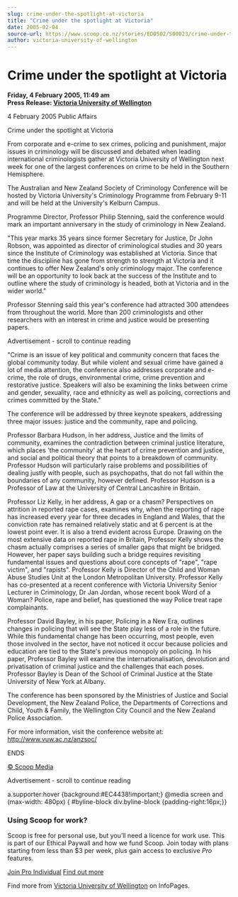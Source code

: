 ```yaml
---
slug: crime-under-the-spotlight-at-victoria
title: "Crime under the spotlight at Victoria"
date: 2005-02-04
source-url: https://www.scoop.co.nz/stories/ED0502/S00023/crime-under-the-spotlight-at-victoria.htm
author: victoria-university-of-wellington
---
```

Crime under the spotlight at Victoria
=====================================

**Friday, 4 February 2005, 11:49 am**  
**Press Release: [Victoria University of Wellington](https://info.scoop.co.nz/Victoria_University_of_Wellington)**

4 February 2005 Public Affairs

Crime under the spotlight at Victoria

From corporate and e-crime to sex crimes, policing and punishment, major issues in criminology will be discussed and debated when leading international criminologists gather at Victoria University of Wellington next week for one of the largest conferences on crime to be held in the Southern Hemisphere.

The Australian and New Zealand Society of Criminology Conference will be hosted by Victoria University's Criminology Programme from February 9-11 and will be held at the University's Kelburn Campus.

Programme Director, Professor Philip Stenning, said the conference would mark an important anniversary in the study of criminology in New Zealand.

\"This year marks 35 years since former Secretary for Justice, Dr John Robson, was appointed as director of criminological studies and 30 years since the Institute of Criminology was established at Victoria. Since that time the discipline has gone from strength to strength at Victoria and it continues to offer New Zealand's only criminology major. The conference will be an opportunity to look back at the success of the Institute and to outline where the study of criminology is headed, both at Victoria and in the wider world."

Professor Stenning said this year's conference had attracted 300 attendees from throughout the world. More than 200 criminologists and other researchers with an interest in crime and justice would be presenting papers.

Advertisement - scroll to continue reading





"Crime is an issue of key political and community concern that faces the global community today. But while violent and sexual crime have gained a lot of media attention, the conference also addresses corporate and e-crime, the role of drugs, environmental crime, crime prevention and restorative justice. Speakers will also be examining the links between crime and gender, sexuality, race and ethnicity as well as policing, corrections and crimes committed by the State."

The conference will be addressed by three keynote speakers, addressing three major issues: justice and the community, rape and policing.

Professor Barbara Hudson, in her address, Justice and the limits of community, examines the contradiction between criminal justice literature, which places 'the community' at the heart of crime prevention and justice, and social and political theory that points to a breakdown of community. Professor Hudson will particularly raise problems and possibilities of dealing justly with people, such as psychopaths, that do not fall within the boundaries of any community, however defined. Professor Hudson is a Professor of Law at the University of Central Lancashire in Britain.

Professor Liz Kelly, in her address, A gap or a chasm? Perspectives on attrition in reported rape cases, examines why, when the reporting of rape has increased every year for three decades in England and Wales, that the conviction rate has remained relatively static and at 6 percent is at the lowest point ever. It is also a trend evident across Europe. Drawing on the most extensive data on reported rape in Britain, Professor Kelly shows the chasm actually comprises a series of smaller gaps that might be bridged. However, her paper says building such a bridge requires revisiting fundamental issues and questions about core concepts of "rape", "rape victim", and "rapists". Professor Kelly is Director of the Child and Woman Abuse Studies Unit at the London Metropolitan University. Professor Kelly has co-presented at a recent conference with Victoria University Senior Lecturer in Criminology, Dr Jan Jordan, whose recent book Word of a Woman? Police, rape and belief, has questioned the way Police treat rape complainants.

Professor David Bayley, in his paper, Policing in a New Era, outlines changes in policing that will see the State play less of a role in the future. While this fundamental change has been occurring, most people, even those involved in the sector, have not noticed it occur because policies and education are tied to the State's previous monopoly on policing. In his paper, Professor Bayley will examine the internationalisation, devolution and privatisation of criminal justice and the challenges that each poses. Professor Bayley is Dean of the School of Criminal Justice at the State University of New York at Albany.

The conference has been sponsored by the Ministries of Justice and Social Development, the New Zealand Police, the Departments of Corrections and Child, Youth & Family, the Wellington City Council and the New Zealand Police Association.

For more information, visit the conference website at: http://www.vuw.ac.nz/anzsoc/

ENDS

[© Scoop Media](http://www.scoop.co.nz/about/terms.html)  

Advertisement - scroll to continue reading



a.supporter:hover {background:#EC4438!important;} @media screen and (max-width: 480px) { #byline-block div.byline-block {padding-right:16px;}}

### Using Scoop for work?

Scoop is free for personal use, but you’ll need a licence for work use. This is part of our Ethical Paywall and how we fund Scoop. Join today with plans starting from less than $3 per week, plus gain access to exclusive _Pro_ features.  
  
[Join Pro Individual](https://pro.scoop.co.nz/Individual/?from=ProIn24) [Find out more](https://pro.scoop.co.nz/using-scoop-for-work/?from=ProIn24)

Find more from [Victoria University of Wellington](https://info.scoop.co.nz/Victoria_University_of_Wellington) on InfoPages.
